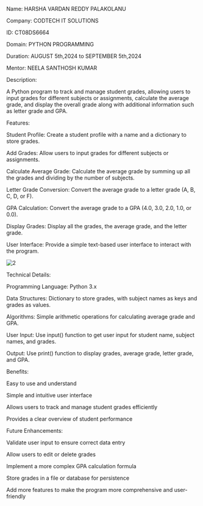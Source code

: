 Name: HARSHA VARDAN REDDY PALAKOLANU

Company: CODTECH IT SOLUTIONS

ID: CT08DS6664

Domain: PYTHON PROGRAMMING

Duration: AUGUST 5th,2024 to SEPTEMBER 5th,2024

Mentor: NEELA SANTHOSH KUMAR

Description:

   A Python program to track and manage student grades, allowing users to input grades for different subjects or assignments, calculate the average grade, and display the overall grade along with additional information such as letter grade and GPA.

Features: 

Student Profile:  Create a student profile with a name and a dictionary to store grades.

Add Grades:  Allow users to input grades for different subjects or assignments.

Calculate Average Grade:  Calculate the average grade by summing up all the grades and dividing by the number of subjects.

Letter Grade Conversion:  Convert the average grade to a letter grade (A, B, C, D, or F).

GPA Calculation:  Convert the average grade to a GPA (4.0, 3.0, 2.0, 1.0, or 0.0).

Display Grades:  Display all the grades, the average grade, and the letter grade.

User Interface:  Provide a simple text-based user interface to interact with the program.

![2](https://github.com/user-attachments/assets/f93cc9ea-dfcc-455c-99b7-aad3c7884503)


Technical Details:

Programming Language:  Python 3.x

Data Structures:  Dictionary to store grades, with subject names as keys and grades as values.

Algorithms:  Simple arithmetic operations for calculating average grade and GPA.

User Input:  Use input() function to get user input for student name, subject names, and grades.

Output:  Use print() function to display grades, average grade, letter grade, and GPA.

Benefits:

Easy to use and understand 

Simple and intuitive user interface

Allows users to track and manage student grades efficiently

Provides a clear overview of student performance

Future Enhancements:

Validate user input to ensure correct data entry

Allow users to edit or delete grades 

Implement a more complex GPA calculation formula

Store grades in a file or database for persistence

Add more features to make the program more comprehensive and user-friendly
